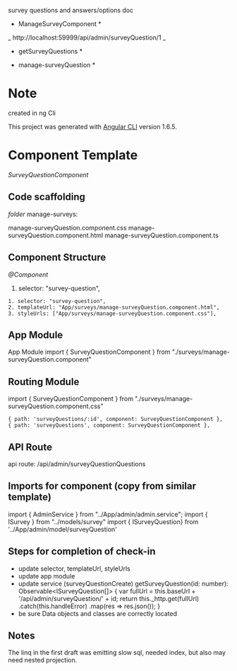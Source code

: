 ﻿survey questions and answers/options doc

* ManageSurveyComponent *

_ http://localhost:59999/api/admin/surveyQuestion/1 _   

* getSurveyQuestions *

* manage-surveyQuestion *

# Note 
created in ng Cli

This project was generated with [Angular CLI](https://github.com/angular/angular-cli) version 1.6.5.

# Component Template
*SurveyQuestionComponent*


## Code scaffolding

_folder_ manage-surveys:

manage-surveyQuestion.component.css
manage-surveyQuestion.component.html
manage-surveyQuestion.component.ts

## Component Structure

_@Component_    
   1. selector: "survey-question",


    1. selector: "survey-question",  
    2. templateUrl: "App/surveys/manage-surveyQuestion.component.html",
    3. styleUrls: ["App/surveys/manage-surveyQuestion.component.css"],

## App Module

App Module
import { SurveyQuestionComponent } from "./surveys/manage-surveyQuestion.component"	

## Routing Module

import { SurveyQuestionComponent } from "./surveys/manage-surveyQuestion.component.css"	

    { path: 'surveyQuestions/:id', component: SurveyQuestionComponent },
    { path: 'surveyQuestions', component: SurveyQuestionComponent },

## API Route
api route:  /api/admin/surveyQuestionQuestions

## Imports for component (copy from similar template)
import { AdminService } from "../App/admin/admin.service";
import { ISurvey } from "../models/survey"
import { ISurveyQuestion} from '../App/admin/model/surveyQuestion'

## Steps for completion of check-in

* update selector, templateUrl, styleUrls
* update app module
* update service  (surveyQuestionCreate)
   getSurveyQuestion(id: number): Observable<ISurveyQuestion[]> 
   {
        var fullUrl = this.baseUrl + '/api/admin/surveyQuestion/' + id;
        return this._http.get(fullUrl)
            .catch(this.handleError)
            .map(res => res.json());
    }
* be sure Data objects and classes are correctly located

## Notes
The linq in the first draft was emitting slow sql, needed index, but also may need nested projection.